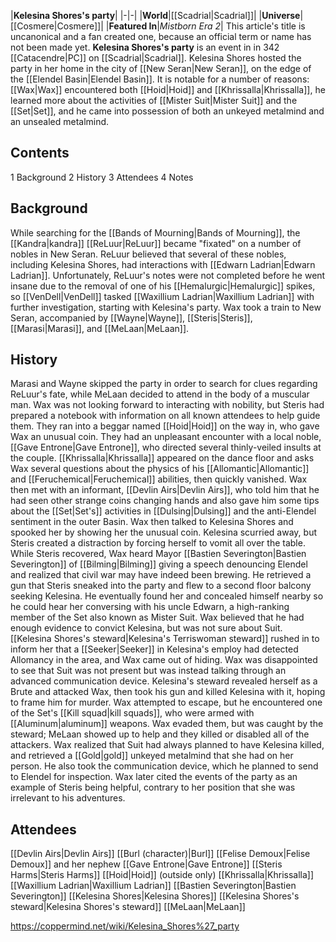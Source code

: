 |**Kelesina Shores's party**|
|-|-|
|**World**|[[Scadrial\|Scadrial]]|
|**Universe**|[[Cosmere\|Cosmere]]|
|**Featured In**|*Mistborn Era 2*|
This article's title is uncanonical and a fan created one, because an official term or name has not been made yet.
**Kelesina Shores's party** is an event in in 342 [[Catacendre\|PC]] on [[Scadrial\|Scadrial]]. Kelesina Shores hosted the party in her home in the city of [[New Seran\|New Seran]], on the edge of the [[Elendel Basin\|Elendel Basin]]. It is notable for a number of reasons: [[Wax\|Wax]] encountered both [[Hoid\|Hoid]] and [[Khrissalla\|Khrissalla]], he learned more about the activities of [[Mister Suit\|Mister Suit]] and the [[Set\|Set]], and he came into possession of both an unkeyed metalmind and an unsealed metalmind.

## Contents

1 Background
2 History
3 Attendees
4 Notes


## Background
While searching for the [[Bands of Mourning\|Bands of Mourning]], the [[Kandra\|kandra]] [[ReLuur\|ReLuur]] became "fixated" on a number of nobles in New Seran. ReLuur believed that several of these nobles, including Kelesina Shores, had interactions with [[Edwarn Ladrian\|Edwarn Ladrian]]. Unfortunately, ReLuur's notes were not completed before he went insane due to the removal of one of his [[Hemalurgic\|Hemalurgic]] spikes, so [[VenDell\|VenDell]] tasked [[Waxillium Ladrian\|Waxillium Ladrian]] with further investigation, starting with Kelesina's party. Wax took a train to New Seran, accompanied by [[Wayne\|Wayne]], [[Steris\|Steris]], [[Marasi\|Marasi]], and [[MeLaan\|MeLaan]].

## History
Marasi and Wayne skipped the party in order to search for clues regarding ReLuur's fate, while MeLaan decided to attend in the body of a muscular man. Wax was not looking forward to interacting with nobility, but Steris had prepared a notebook with information on all known attendees to help guide them. They ran into a beggar named [[Hoid\|Hoid]] on the way in, who gave Wax an unusual coin. They had an unpleasant encounter with a local noble, [[Gave Entrone\|Gave Entrone]], who directed several thinly-veiled insults at the couple. [[Khrissalla\|Khrissalla]] appeared on the dance floor and asks Wax several questions about the physics of his [[Allomantic\|Allomantic]] and [[Feruchemical\|Feruchemical]] abilities, then quickly vanished. Wax then met with an informant, [[Devlin Airs\|Devlin Airs]], who told him that he had seen other strange coins changing hands and also gave him some tips about the [[Set\|Set's]] activities in [[Dulsing\|Dulsing]] and the anti-Elendel sentiment in the outer Basin. Wax then talked to Kelesina Shores and spooked her by showing her the unusual coin. Kelesina scurried away, but Steris created a distraction by forcing herself to vomit all over the table.
While Steris recovered, Wax heard Mayor [[Bastien Severington\|Bastien Severington]] of [[Bilming\|Bilming]] giving a speech denouncing Elendel and realized that civil war may have indeed been brewing. He retrieved a gun that Steris sneaked into the party and flew to a second floor balcony seeking Kelesina. He eventually found her and concealed himself nearby so he could hear her conversing with his uncle Edwarn, a high-ranking member of the Set also known as Mister Suit. Wax believed that he had enough evidence to convict Kelesina, but was not sure about Suit. [[Kelesina Shores's steward\|Kelesina's Terriswoman steward]] rushed in to inform her that a [[Seeker\|Seeker]] in Kelesina's employ had detected Allomancy in the area, and Wax came out of hiding.
Wax was disappointed to see that Suit was not present but was instead talking through an advanced communication device. Kelesina's steward revealed herself as a Brute and attacked Wax, then took his gun and killed Kelesina with it, hoping to frame him for murder. Wax attempted to escape, but he encountered one of the Set's [[Kill squad\|kill squads]], who were armed with [[Aluminum\|aluminum]] weapons. Wax evaded them, but was caught by the steward; MeLaan showed up to help and they killed or disabled all of the attackers. Wax realized that Suit had always planned to have Kelesina killed, and retrieved a [[Gold\|gold]] unkeyed metalmind that she had on her person. He also took the communication device, which he planned to send to Elendel for inspection.
Wax later cited the events of the party as an example of Steris being helpful, contrary to her position that she was irrelevant to his adventures.

## Attendees

[[Devlin Airs\|Devlin Airs]]
[[Burl (character)\|Burl]]
[[Felise Demoux\|Felise Demoux]] and her nephew
[[Gave Entrone\|Gave Entrone]]
[[Steris Harms\|Steris Harms]]
[[Hoid\|Hoid]] (outside only)
[[Khrissalla\|Khrissalla]]
[[Waxillium Ladrian\|Waxillium Ladrian]]
[[Bastien Severington\|Bastien Severington]]
[[Kelesina Shores\|Kelesina Shores]]
[[Kelesina Shores's steward\|Kelesina Shores's steward]]
[[MeLaan\|MeLaan]]



https://coppermind.net/wiki/Kelesina_Shores%27_party